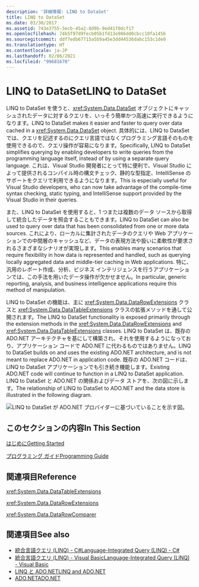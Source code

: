 ```yaml
---
description: '詳細情報: LINQ to DataSet'
title: LINQ to DataSet
ms.date: 03/30/2017
ms.assetid: 743e3755-3ecb-45a2-8d9b-9ed41f0dcf17
ms.openlocfilehash: 74b5f97d9fecb05b1fd13e986dd0cbcc10fa1456
ms.sourcegitcommit: ddf7edb67715a5b9a45e3dd44536dabc153c1de0
ms.translationtype: HT
ms.contentlocale: ja-JP
ms.lasthandoff: 02/06/2021
ms.locfileid: "99681670"
---
```

# <a name="linq-to-dataset"></a><span data-ttu-id="cb142-103">LINQ to DataSet</span><span class="sxs-lookup"><span data-stu-id="cb142-103">LINQ to DataSet</span></span>

<span data-ttu-id="cb142-104">LINQ to DataSet を使うと、<xref:System.Data.DataSet> オブジェクトにキャッシュされたデータに対するクエリを、いっそう簡単かつ高速に実行できるようになります。</span><span class="sxs-lookup"><span data-stu-id="cb142-104">LINQ to DataSet makes it easier and faster to query over data cached in a <xref:System.Data.DataSet> object.</span></span> <span data-ttu-id="cb142-105">具体的には、LINQ to DataSet では、クエリを記述するのにクエリ言語ではなくプログラミング言語そのものを使用できるので、クエリ操作が容易になります。</span><span class="sxs-lookup"><span data-stu-id="cb142-105">Specifically, LINQ to DataSet simplifies querying by enabling developers to write queries from the programming language itself, instead of by using a separate query language.</span></span> <span data-ttu-id="cb142-106">これは、Visual Studio 開発者にとって特に便利で、Visual Studio によって提供されるコンパイル時の構文チェック、静的な型指定、IntelliSense のサポートをクエリで利用できるようになります。</span><span class="sxs-lookup"><span data-stu-id="cb142-106">This is especially useful for Visual Studio developers, who can now take advantage of the compile-time syntax checking, static typing, and IntelliSense support provided by the Visual Studio in their queries.</span></span>  
  
 <span data-ttu-id="cb142-107">また、LINQ to DataSet を使用すると、1 つまたは複数のデータ ソースから取得して統合したデータを照会することもできます。</span><span class="sxs-lookup"><span data-stu-id="cb142-107">LINQ to DataSet can also be used to query over data that has been consolidated from one or more data sources.</span></span> <span data-ttu-id="cb142-108">これにより、ローカルに集計されたデータのクエリや Web アプリケーションでの中間層のキャッシュなど、データの表現方法や扱いに柔軟性が要求されるさまざまなシナリオが実現します。</span><span class="sxs-lookup"><span data-stu-id="cb142-108">This enables many scenarios that require flexibility in how data is represented and handled, such as querying locally aggregated data and middle-tier caching in Web applications.</span></span> <span data-ttu-id="cb142-109">特に、汎用のレポート作成、分析、ビジネス インテリジェンスを行うアプリケーションでは、この手法を用いたデータ操作が欠かせません。</span><span class="sxs-lookup"><span data-stu-id="cb142-109">In particular, generic reporting, analysis, and business intelligence applications require this method of manipulation.</span></span>  
  
 <span data-ttu-id="cb142-110">LINQ to DataSet の機能は、主に <xref:System.Data.DataRowExtensions> クラスと <xref:System.Data.DataTableExtensions> クラスの拡張メソッドを通して公開されます。</span><span class="sxs-lookup"><span data-stu-id="cb142-110">The LINQ to DataSet functionality is exposed primarily through the extension methods in the <xref:System.Data.DataRowExtensions> and <xref:System.Data.DataTableExtensions> classes.</span></span> <span data-ttu-id="cb142-111">LINQ to DataSet は、既存の ADO.NET アーキテクチャを基にして構築され、それを使用するようになっており、アプリケーション コードで ADO.NET に代わるものではありません。</span><span class="sxs-lookup"><span data-stu-id="cb142-111">LINQ to DataSet builds on and uses the existing ADO.NET architecture, and is not meant to replace ADO.NET in application code.</span></span> <span data-ttu-id="cb142-112">既存の ADO.NET コードは、LINQ to DataSet アプリケーションでも引き続き機能します。</span><span class="sxs-lookup"><span data-stu-id="cb142-112">Existing ADO.NET code will continue to function in a LINQ to DataSet application.</span></span> <span data-ttu-id="cb142-113">LINQ to DataSet と ADO.NET の関係およびデータ ストアを、次の図に示します。</span><span class="sxs-lookup"><span data-stu-id="cb142-113">The relationship of LINQ to DataSet to ADO.NET and the data store is illustrated in the following diagram.</span></span>  
  
 ![LINQ to DataSet が ADO.NET プロバイダーに基づいていることを示す図。](./media/linq-to-dataset/linq-dataset-ado-dotnet-provider.gif)  
  
## <a name="in-this-section"></a><span data-ttu-id="cb142-115">このセクションの内容</span><span class="sxs-lookup"><span data-stu-id="cb142-115">In This Section</span></span>  

 [<span data-ttu-id="cb142-116">はじめに</span><span class="sxs-lookup"><span data-stu-id="cb142-116">Getting Started</span></span>](getting-started-linq-to-dataset.md)  
  
 [<span data-ttu-id="cb142-117">プログラミング ガイド</span><span class="sxs-lookup"><span data-stu-id="cb142-117">Programming Guide</span></span>](programming-guide-linq-to-dataset.md)  
  
## <a name="reference"></a><span data-ttu-id="cb142-118">関連項目</span><span class="sxs-lookup"><span data-stu-id="cb142-118">Reference</span></span>  

 <xref:System.Data.DataTableExtensions>  
  
 <xref:System.Data.DataRowExtensions>  
  
 <xref:System.Data.DataRowComparer>  
  
## <a name="see-also"></a><span data-ttu-id="cb142-119">関連項目</span><span class="sxs-lookup"><span data-stu-id="cb142-119">See also</span></span>

- [<span data-ttu-id="cb142-120">統合言語クエリ (LINQ) - C#</span><span class="sxs-lookup"><span data-stu-id="cb142-120">Language-Integrated Query (LINQ) - C#</span></span>](../../../csharp/programming-guide/concepts/linq/index.md)
- [<span data-ttu-id="cb142-121">統合言語クエリ (LINQ) - Visual Basic</span><span class="sxs-lookup"><span data-stu-id="cb142-121">Language-Integrated Query (LINQ) - Visual Basic</span></span>](../../../visual-basic/programming-guide/concepts/linq/index.md)
- [<span data-ttu-id="cb142-122">LINQ と ADO.NET</span><span class="sxs-lookup"><span data-stu-id="cb142-122">LINQ and ADO.NET</span></span>](linq-and-ado-net.md)
- [<span data-ttu-id="cb142-123">ADO.NET</span><span class="sxs-lookup"><span data-stu-id="cb142-123">ADO.NET</span></span>](index.md)
